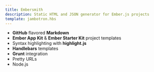 ```yaml
---
title: Embersmith
description: Static HTML and JSON generator for Ember.js projects
template: jambotron.hbs
---
```


* **GitHub** flavored **Markdown**
* **Ember App Kit** & **Ember Starter Kit** project templates
* Syntax highlighting with **highlight.js**
* **Handlebars** templates
* **Grunt** integration
* Pretty URLs
* Node.js
